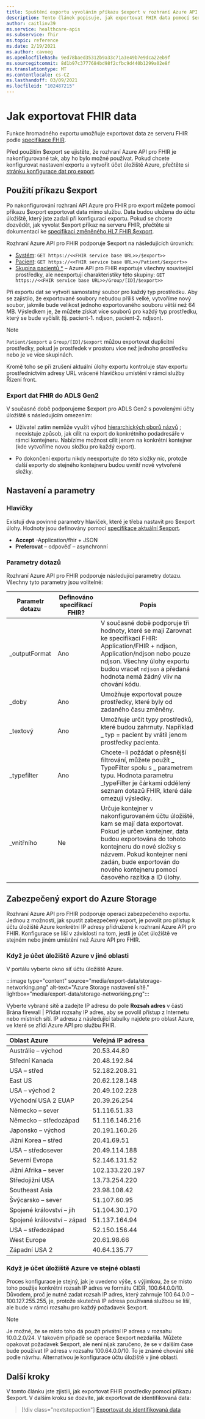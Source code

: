 ```yaml
---
title: Spuštění exportu vyvoláním příkazu $export v rozhraní Azure API pro FHIR
description: Tento článek popisuje, jak exportovat FHIR data pomocí $export
author: caitlinv39
ms.service: healthcare-apis
ms.subservice: fhir
ms.topic: reference
ms.date: 2/19/2021
ms.author: cavoeg
ms.openlocfilehash: 9ed78baed35312b9a33c71a3e49b7e9dca22eb9f
ms.sourcegitcommit: 8d1b97c3777684bd98f2cfbc9d440b1299a02e8f
ms.translationtype: MT
ms.contentlocale: cs-CZ
ms.lasthandoff: 03/09/2021
ms.locfileid: "102487215"
---
```

# <a name="how-to-export-fhir-data"></a>Jak exportovat FHIR data


Funkce hromadného exportu umožňuje exportovat data ze serveru FHIR podle [specifikace FHIR](https://hl7.org/fhir/uv/bulkdata/export/index.html). 

Před použitím $export se ujistěte, že rozhraní Azure API pro FHIR je nakonfigurované tak, aby ho bylo možné používat. Pokud chcete konfigurovat nastavení exportu a vytvořit účet úložiště Azure, přečtěte si [stránku konfigurace dat pro export](configure-export-data.md).

## <a name="using-export-command"></a>Použití příkazu $export

Po nakonfigurování rozhraní API Azure pro FHIR pro export můžete pomocí příkazu $export exportovat data mimo službu. Data budou uložena do účtu úložiště, který jste zadali při konfiguraci exportu. Pokud se chcete dozvědět, jak vyvolat $export příkaz na serveru FHIR, přečtěte si dokumentaci ke [specifikaci změněného HL7 FHIR $export](https://hl7.org/Fhir/uv/bulkdata/export/index.html). 

Rozhraní Azure API pro FHIR podporuje $export na následujících úrovních:
* [Systém](https://hl7.org/Fhir/uv/bulkdata/export/index.html#endpoint---system-level-export): `GET https://<<FHIR service base URL>>/$export>>`
* [Pacient](https://hl7.org/Fhir/uv/bulkdata/export/index.html#endpoint---all-patients): `GET https://<<FHIR service base URL>>/Patient/$export>>`
* [Skupina pacientů *](https://hl7.org/Fhir/uv/bulkdata/export/index.html#endpoint---group-of-patients) – Azure API pro FHIR exportuje všechny související prostředky, ale neexportují charakteristiky této skupiny: `GET https://<<FHIR service base URL>>/Group/[ID]/$export>>`

Při exportu dat se vytvoří samostatný soubor pro každý typ prostředku. Aby se zajistilo, že exportované soubory nebudou příliš velké, vytvoříme nový soubor, jakmile bude velikost jednoho exportovaného souboru větší než 64 MB. Výsledkem je, že můžete získat více souborů pro každý typ prostředku, který se bude vyčíslit (tj. pacient-1. ndjson, pacient-2. ndjson). 


> [!Note] 
> `Patient/$export` a `Group/[ID]/$export` můžou exportovat duplicitní prostředky, pokud je prostředek v prostoru více než jednoho prostředku nebo je ve více skupinách.

Kromě toho se při zrušení aktuální úlohy exportu kontroluje stav exportu prostřednictvím adresy URL vrácené hlavičkou umístění v rámci služby Řízení front.

### <a name="exporting-fhir-data-to-adls-gen2"></a>Export dat FHIR do ADLS Gen2

V současné době podporujeme $export pro ADLS Gen2 s povolenými účty úložiště s následujícím omezením:

- Uživatel zatím nemůže využít výhod [hierarchických oborů názvů](https://docs.microsoft.com/azure/storage/blobs/data-lake-storage-namespace) ; neexistuje způsob, jak cílit na export do konkrétního podadresáře v rámci kontejneru. Nabízíme možnost cílit jenom na konkrétní kontejner (kde vytvoříme novou složku pro každý export).

- Po dokončení exportu nikdy neexportujte do této složky nic, protože další exporty do stejného kontejneru budou uvnitř nově vytvořené složky.


## <a name="settings-and-parameters"></a>Nastavení a parametry

### <a name="headers"></a>Hlavičky
Existují dva povinné parametry hlaviček, které je třeba nastavit pro $export úlohy. Hodnoty jsou definovány pomocí [specifikace aktuální $export](https://hl7.org/Fhir/uv/bulkdata/export/index.html#headers).
* **Accept** -Application/fhir + JSON
* **Preferovat** – odpověď – asynchronní

### <a name="query-parameters"></a>Parametry dotazů
Rozhraní Azure API pro FHIR podporuje následující parametry dotazu. Všechny tyto parametry jsou volitelné:

|Parametr dotazu        | Definováno specifikací FHIR?    |  Popis|
|------------------------|---|------------|
| \_outputFormat | Ano | V současné době podporuje tři hodnoty, které se mají Zarovnat ke specifikaci FHIR: Application/FHIR + ndjson, Application/ndjson nebo pouze ndjson. Všechny úlohy exportu budou vracet `ndjson` a předaná hodnota nemá žádný vliv na chování kódu. |
| \_doby | Ano | Umožňuje exportovat pouze prostředky, které byly od zadaného času změněny. |
| \_textový | Ano | Umožňuje určit typy prostředků, které budou zahrnuty. Například \_ typ = pacient by vrátil jenom prostředky pacienta.|
| \_typefilter | Ano | Chcete-li požádat o přesnější filtrování, můžete použít \_ TypeFilter spolu s \_ parametrem typu. Hodnota parametru _typeFilter je čárkami oddělený seznam dotazů FHIR, které dále omezují výsledky. |
| \_vnitřního | Ne |  Určuje kontejner v nakonfigurovaném účtu úložiště, kam se mají data exportovat. Pokud je určen kontejner, data budou exportována do tohoto kontejneru do nové složky s názvem. Pokud kontejner není zadán, bude exportován do nového kontejneru pomocí časového razítka a ID úlohy. |

## <a name="secure-export-to-azure-storage"></a>Zabezpečený export do Azure Storage

Rozhraní Azure API pro FHIR podporuje operaci zabezpečeného exportu. Jednou z možností, jak spustit zabezpečený export, je povolit pro přístup k účtu úložiště Azure konkrétní IP adresy přidružené k rozhraní Azure API pro FHIR. Konfigurace se liší v závislosti na tom, jestli je účet úložiště ve stejném nebo jiném umístění než Azure API pro FHIR.

### <a name="when-the-azure-storage-account-is-in-a-different-region"></a>Když je účet úložiště Azure v jiné oblasti

V portálu vyberte okno síť účtu úložiště Azure. 

   :::image type="content" source="media/export-data/storage-networking.png" alt-text="Azure Storage nastavení sítě." lightbox="media/export-data/storage-networking.png":::
   
Vyberte vybrané sítě a zadejte IP adresu do pole **Rozsah adres** v části Brána firewall \| Přidat rozsahy IP adres, aby se povolil přístup z Internetu nebo místních sítí. IP adresu z následující tabulky najdete pro oblast Azure, ve které se zřídí Azure API pro službu FHIR.

|**Oblast Azure**         |**Veřejná IP adresa** |
|:----------------------|:-------------------|
| Austrálie – východ       | 20.53.44.80       |
| Střední Kanada       | 20.48.192.84      |
| USA – střed           | 52.182.208.31     |
| East US              | 20.62.128.148     |
| USA – východ 2            | 20.49.102.228     |
| Východní USA 2 EUAP       | 20.39.26.254      |
| Německo – sever        | 51.116.51.33      |
| Německo – středozápad | 51.116.146.216    |
| Japonsko – východ           | 20.191.160.26     |
| Jižní Korea – střed        | 20.41.69.51       |
| USA – středosever     | 20.49.114.188     |
| Severní Evropa         | 52.146.131.52     |
| Jižní Afrika – sever   | 102.133.220.197   |
| Středojižní USA     | 13.73.254.220     |
| Southeast Asia       | 23.98.108.42      |
| Švýcarsko – sever    | 51.107.60.95      |
| Spojené království – jih             | 51.104.30.170     |
| Spojené království – západ              | 51.137.164.94     |
| USA – středozápad      | 52.150.156.44     |
| West Europe          | 20.61.98.66       |
| Západní USA 2            | 40.64.135.77      |

### <a name="when-the-azure-storage-account-is-in-the-same-region"></a>Když je účet úložiště Azure ve stejné oblasti

Proces konfigurace je stejný, jak je uvedeno výše, s výjimkou, že se místo toho použije konkrétní rozsah IP adres ve formátu CIDR, 100.64.0.0/10. Důvodem, proč je nutné zadat rozsah IP adres, který zahrnuje 100.64.0.0 – 100.127.255.255, je, protože skutečná IP adresa používaná službou se liší, ale bude v rámci rozsahu pro každý požadavek $export.

> [!Note] 
> Je možné, že se místo toho dá použít privátní IP adresa v rozsahu 10.0.2.0/24. V takovém případě se operace $export nezdařila. Můžete opakovat požadavek $export, ale není nijak zaručeno, že se v dalším čase bude používat IP adresa v rozsahu 100.64.0.0/10. To je známé chování sítě podle návrhu. Alternativou je konfigurace účtu úložiště v jiné oblasti.
    
## <a name="next-steps"></a>Další kroky

V tomto článku jste zjistili, jak exportovat FHIR prostředky pomocí příkazu $export. V dalším kroku se dozvíte, jak exportovat de identifikovaná data:
 
>[!div class="nextstepaction"]
>[Exportovat de identifikovaná data](de-identified-export.md)
